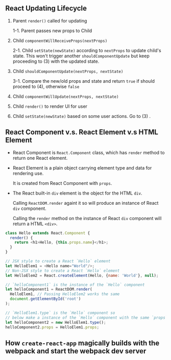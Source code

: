 ## React Updating Lifecycle

1. Parent `render()` called for updating

   1-1. Parent passes new props to Child

2. Child `componentWillReceiveProps(nextProps)`

   2-1. Child `setState(newState)` according to `nextProps` to update child's state. This won't trigger another `shouldComponentUpdate` but keep proceeding to (3) with the updated state.

3. Child `shouldComponentUpdate(nextProps, nextState)`
   
   3-1. Compare the new/old props and state and return `true` if should proceed to (4), otherwise `false`

4. Child `componentWillUpdate(nextProps, nextState)`

5. Child `render()` to render UI for user

6. Child `setState(newState)` based on some user actions. Go to (3) .


## React Component v.s. React Element v.s HTML Element

* React Component is `React.Component` class, which has `render` method to return one React element.

* React Element is a plain object carrying element type and data for rendering use. 

  It is created from React Component with `props`.

* The React built-in `div` element is the object for the HTML `div`.
  
  Calling `ReactDOM.render` againt it so will produce an instance of React `div` component.
  
  Calling the `render` method on the instance of React `div` component will return a HTML `<div>`.
  

```js
class Hello extends React.Component {
  render() {
    return <h1>Hello, {this.props.name}</h1>;
  }
}

// JSX style to create a React `Hello` element
let HelloElem1 = <Hello name="World"/>;
// Non-JSX style to create a React `Hello` element
let HelloElem2 = React.createElement(Hello, {name: 'World'}, null);

// `helloComponent1` is the instance of the `Hello` component
let helloComponent1 = ReactDOM.render(
  HelloElem1, // Passing HelloElem2 works the same 
  document.getElementById('root')
);

// `HelloElem1.type` is the `Hello` component so 
// below make a instance of the `Hello` component with the same `props` too.
let helloComponent2 = new HelloElem1.type();
helloComponent2.props = HelloElem1.props;
```


## How `create-react-app` magically builds with the webpack and start the webpack dev server
